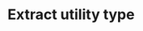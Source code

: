 ---
title: "Extract utility type"
description: "The Extract utility type lets you extract some members of a union type."
dependencies: ["passing-generics-to-types"]
link: "https://www.typescriptlang.org/docs/handbook/utility-types.html#extracttype-union"
---